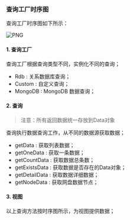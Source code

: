 ### 查询工厂时序图

查询工厂时序图如下所示：

![PNG](..\..\images\10.png)

#### 1. 查询工厂

查询工厂根据查询类型不同，实例化不同的查询；

- Rdb : 关系数据库查询；
- Custom : 自定义查询；
- MongoDB : MongoDB 数据查询；

#### 2. 查询

> 注意：所有返回数据统一存放到Data对象

查询执行数据查询工作，从不同的数据源获取数据；

- getData : 获取列表数据；
- getOneData : 获取一条数据；
- getCountData : 获取数据总条数；
- getExistsData : 获取数据是否存在的Data对象；
- getDetailData : 获取数据详细数据；
- getNodeData : 获取网盘数据节点；

#### 3. 视图

以上查询方法按时序图所示，为视图提供数据；


